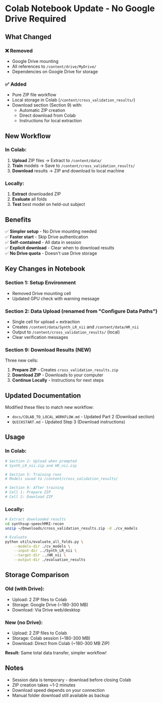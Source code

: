 # Colab Notebook Update - No Google Drive Required

## What Changed

### ❌ Removed
- Google Drive mounting
- All references to `/content/drive/MyDrive/`
- Dependencies on Google Drive for storage

### ✅ Added
- Pure ZIP file workflow
- Local storage in Colab (`/content/cross_validation_results/`)
- Download section (Section 9) with:
  - Automatic ZIP creation
  - Direct download from Colab
  - Instructions for local extraction

## New Workflow

### In Colab:
1. **Upload** ZIP files → Extract to `/content/data/`
2. **Train** models → Save to `/content/cross_validation_results/`
3. **Download** results → ZIP and download to local machine

### Locally:
1. **Extract** downloaded ZIP
2. **Evaluate** all folds
3. **Test** best model on held-out subject

## Benefits

✅ **Simpler setup** - No Drive mounting needed  
✅ **Faster start** - Skip Drive authentication  
✅ **Self-contained** - All data in session  
✅ **Explicit download** - Clear when to download results  
✅ **No Drive quota** - Doesn't use Drive storage  

## Key Changes in Notebook

### Section 1: Setup Environment
- Removed Drive mounting cell
- Updated GPU check with warning message

### Section 2: Data Upload (renamed from "Configure Data Paths")
- Single cell for upload + extraction
- Creates `/content/data/Synth_LR_nii` and `/content/data/HR_nii`
- Output to `/content/cross_validation_results/` (local)
- Clear verification messages

### Section 9: Download Results (NEW)
Three new cells:
1. **Prepare ZIP** - Creates `cross_validation_results.zip`
2. **Download ZIP** - Downloads to your computer
3. **Continue Locally** - Instructions for next steps

## Updated Documentation

Modified these files to match new workflow:
- `docs/COLAB_TO_LOCAL_WORKFLOW.md` - Updated Part 2 (Download section)
- `QUICKSTART.md` - Updated Step 3 (Download instructions)

## Usage

### In Colab:
```python
# Section 2: Upload when prompted
# Synth_LR_nii.zip and HR_nii.zip

# Section 5: Training runs
# Models saved to /content/cross_validation_results/

# Section 9: After training
# Cell 1: Prepare ZIP
# Cell 2: Download ZIP
```

### Locally:
```bash
# Extract downloaded results
cd synthsup-speechMRI-recon
unzip ~/Downloads/cross_validation_results.zip -d ./cv_models

# Evaluate
python utils/evaluate_all_folds.py \
    --models-dir ./cv_models \
    --input-dir ../Synth_LR_nii \
    --target-dir ../HR_nii \
    --output-dir ./evaluation_results
```

## Storage Comparison

### Old (with Drive):
- Upload: 2 ZIP files to Colab
- Storage: Google Drive (~180-300 MB)
- Download: Via Drive web/desktop

### New (no Drive):
- Upload: 2 ZIP files to Colab
- Storage: Colab session (~180-300 MB)
- Download: Direct from Colab (~180-300 MB ZIP)

**Result:** Same total data transfer, simpler workflow!

## Notes

- Session data is temporary - download before closing Colab
- ZIP creation takes ~1-2 minutes
- Download speed depends on your connection
- Manual folder download still available as backup
